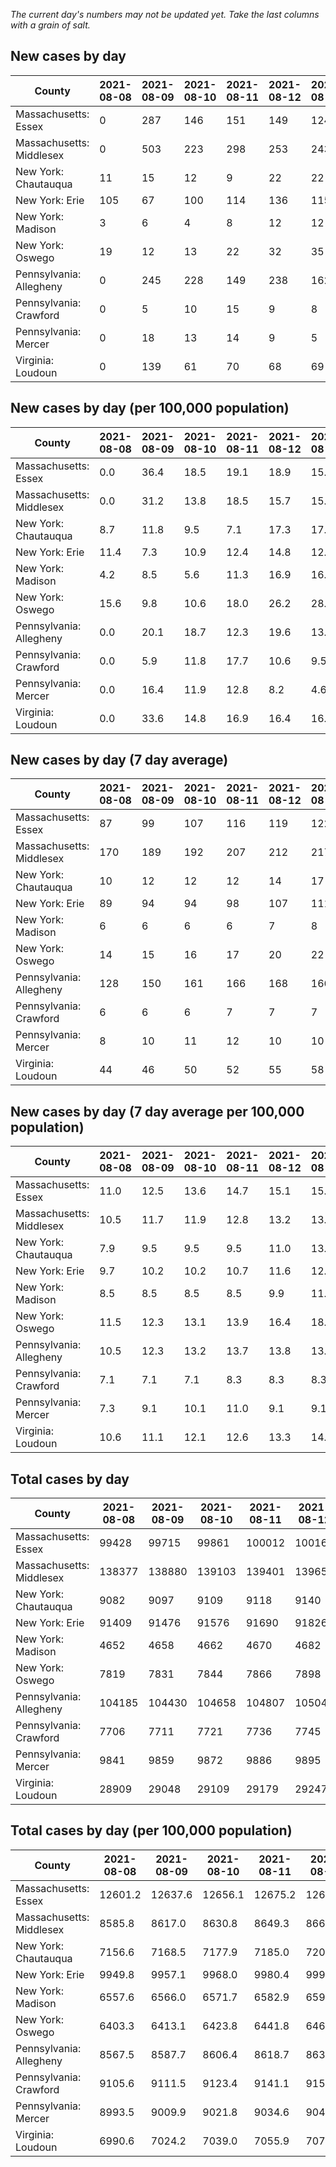 _The current day's numbers may not be updated yet. Take the last columns with a grain of salt._
## New cases by day

| County | 2021-08-08 | 2021-08-09 | 2021-08-10 | 2021-08-11 | 2021-08-12 | 2021-08-13 | 2021-08-14 |
| --- | --- | --- | --- | --- | --- | --- | --- |
| Massachusetts: Essex | 0 | 287 | 146 | 151 | 149 | 124 |  |
| Massachusetts: Middlesex | 0 | 503 | 223 | 298 | 253 | 243 |  |
| New York: Chautauqua | 11 | 15 | 12 | 9 | 22 | 22 |  |
| New York: Erie | 105 | 67 | 100 | 114 | 136 | 115 |  |
| New York: Madison | 3 | 6 | 4 | 8 | 12 | 12 |  |
| New York: Oswego | 19 | 12 | 13 | 22 | 32 | 35 |  |
| Pennsylvania: Allegheny | 0 | 245 | 228 | 149 | 238 | 162 | 240 |
| Pennsylvania: Crawford | 0 | 5 | 10 | 15 | 9 | 8 | 9 |
| Pennsylvania: Mercer | 0 | 18 | 13 | 14 | 9 | 5 | 10 |
| Virginia: Loudoun | 0 | 139 | 61 | 70 | 68 | 69 |  |

## New cases by day (per 100,000 population)

| County | 2021-08-08 | 2021-08-09 | 2021-08-10 | 2021-08-11 | 2021-08-12 | 2021-08-13 | 2021-08-14 |
| --- | --- | --- | --- | --- | --- | --- | --- |
| Massachusetts: Essex | 0.0 | 36.4 | 18.5 | 19.1 | 18.9 | 15.7 |  |
| Massachusetts: Middlesex | 0.0 | 31.2 | 13.8 | 18.5 | 15.7 | 15.1 |  |
| New York: Chautauqua | 8.7 | 11.8 | 9.5 | 7.1 | 17.3 | 17.3 |  |
| New York: Erie | 11.4 | 7.3 | 10.9 | 12.4 | 14.8 | 12.5 |  |
| New York: Madison | 4.2 | 8.5 | 5.6 | 11.3 | 16.9 | 16.9 |  |
| New York: Oswego | 15.6 | 9.8 | 10.6 | 18.0 | 26.2 | 28.7 |  |
| Pennsylvania: Allegheny | 0.0 | 20.1 | 18.7 | 12.3 | 19.6 | 13.3 | 19.7 |
| Pennsylvania: Crawford | 0.0 | 5.9 | 11.8 | 17.7 | 10.6 | 9.5 | 10.6 |
| Pennsylvania: Mercer | 0.0 | 16.4 | 11.9 | 12.8 | 8.2 | 4.6 | 9.1 |
| Virginia: Loudoun | 0.0 | 33.6 | 14.8 | 16.9 | 16.4 | 16.7 |  |

## New cases by day (7 day average)

| County | 2021-08-08 | 2021-08-09 | 2021-08-10 | 2021-08-11 | 2021-08-12 | 2021-08-13 | 2021-08-14 |
| --- | --- | --- | --- | --- | --- | --- | --- |
| Massachusetts: Essex | 87 | 99 | 107 | 116 | 119 | 122 |  |
| Massachusetts: Middlesex | 170 | 189 | 192 | 207 | 212 | 217 |  |
| New York: Chautauqua | 10 | 12 | 12 | 12 | 14 | 17 |  |
| New York: Erie | 89 | 94 | 94 | 98 | 107 | 111 |  |
| New York: Madison | 6 | 6 | 6 | 6 | 7 | 8 |  |
| New York: Oswego | 14 | 15 | 16 | 17 | 20 | 22 |  |
| Pennsylvania: Allegheny | 128 | 150 | 161 | 166 | 168 | 166 | 180 |
| Pennsylvania: Crawford | 6 | 6 | 6 | 7 | 7 | 7 | 8 |
| Pennsylvania: Mercer | 8 | 10 | 11 | 12 | 10 | 10 | 10 |
| Virginia: Loudoun | 44 | 46 | 50 | 52 | 55 | 58 |  |

## New cases by day (7 day average per 100,000 population)

| County | 2021-08-08 | 2021-08-09 | 2021-08-10 | 2021-08-11 | 2021-08-12 | 2021-08-13 | 2021-08-14 |
| --- | --- | --- | --- | --- | --- | --- | --- |
| Massachusetts: Essex | 11.0 | 12.5 | 13.6 | 14.7 | 15.1 | 15.5 |  |
| Massachusetts: Middlesex | 10.5 | 11.7 | 11.9 | 12.8 | 13.2 | 13.5 |  |
| New York: Chautauqua | 7.9 | 9.5 | 9.5 | 9.5 | 11.0 | 13.4 |  |
| New York: Erie | 9.7 | 10.2 | 10.2 | 10.7 | 11.6 | 12.1 |  |
| New York: Madison | 8.5 | 8.5 | 8.5 | 8.5 | 9.9 | 11.3 |  |
| New York: Oswego | 11.5 | 12.3 | 13.1 | 13.9 | 16.4 | 18.0 |  |
| Pennsylvania: Allegheny | 10.5 | 12.3 | 13.2 | 13.7 | 13.8 | 13.7 | 14.8 |
| Pennsylvania: Crawford | 7.1 | 7.1 | 7.1 | 8.3 | 8.3 | 8.3 | 9.5 |
| Pennsylvania: Mercer | 7.3 | 9.1 | 10.1 | 11.0 | 9.1 | 9.1 | 9.1 |
| Virginia: Loudoun | 10.6 | 11.1 | 12.1 | 12.6 | 13.3 | 14.0 |  |

## Total cases by day

| County | 2021-08-08 | 2021-08-09 | 2021-08-10 | 2021-08-11 | 2021-08-12 | 2021-08-13 | 2021-08-14 |
| --- | --- | --- | --- | --- | --- | --- | --- |
| Massachusetts: Essex | 99428 | 99715 | 99861 | 100012 | 100161 | 100285 |  |
| Massachusetts: Middlesex | 138377 | 138880 | 139103 | 139401 | 139654 | 139897 |  |
| New York: Chautauqua | 9082 | 9097 | 9109 | 9118 | 9140 | 9162 |  |
| New York: Erie | 91409 | 91476 | 91576 | 91690 | 91826 | 91941 |  |
| New York: Madison | 4652 | 4658 | 4662 | 4670 | 4682 | 4694 |  |
| New York: Oswego | 7819 | 7831 | 7844 | 7866 | 7898 | 7933 |  |
| Pennsylvania: Allegheny | 104185 | 104430 | 104658 | 104807 | 105045 | 105207 | 105447 |
| Pennsylvania: Crawford | 7706 | 7711 | 7721 | 7736 | 7745 | 7753 | 7762 |
| Pennsylvania: Mercer | 9841 | 9859 | 9872 | 9886 | 9895 | 9900 | 9910 |
| Virginia: Loudoun | 28909 | 29048 | 29109 | 29179 | 29247 | 29316 |  |

## Total cases by day (per 100,000 population)

| County | 2021-08-08 | 2021-08-09 | 2021-08-10 | 2021-08-11 | 2021-08-12 | 2021-08-13 | 2021-08-14 |
| --- | --- | --- | --- | --- | --- | --- | --- |
| Massachusetts: Essex | 12601.2 | 12637.6 | 12656.1 | 12675.2 | 12694.1 | 12709.8 |  |
| Massachusetts: Middlesex | 8585.8 | 8617.0 | 8630.8 | 8649.3 | 8665.0 | 8680.1 |  |
| New York: Chautauqua | 7156.6 | 7168.5 | 7177.9 | 7185.0 | 7202.4 | 7219.7 |  |
| New York: Erie | 9949.8 | 9957.1 | 9968.0 | 9980.4 | 9995.2 | 10007.7 |  |
| New York: Madison | 6557.6 | 6566.0 | 6571.7 | 6582.9 | 6599.9 | 6616.8 |  |
| New York: Oswego | 6403.3 | 6413.1 | 6423.8 | 6441.8 | 6468.0 | 6496.7 |  |
| Pennsylvania: Allegheny | 8567.5 | 8587.7 | 8606.4 | 8618.7 | 8638.2 | 8651.6 | 8671.3 |
| Pennsylvania: Crawford | 9105.6 | 9111.5 | 9123.4 | 9141.1 | 9151.7 | 9161.2 | 9171.8 |
| Pennsylvania: Mercer | 8993.5 | 9009.9 | 9021.8 | 9034.6 | 9042.8 | 9047.4 | 9056.5 |
| Virginia: Loudoun | 6990.6 | 7024.2 | 7039.0 | 7055.9 | 7072.4 | 7089.1 |  |
